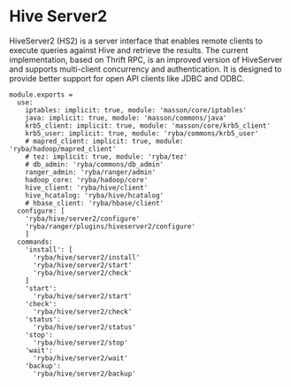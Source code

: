 
# Hive Server2

HiveServer2 (HS2) is a server interface that enables remote clients to execute
queries against Hive and retrieve the results. The current implementation, based
on Thrift RPC, is an improved version of HiveServer and supports multi-client
concurrency and authentication. It is designed to provide better support for
open API clients like JDBC and ODBC.

    module.exports =
      use:
        iptables: implicit: true, module: 'masson/core/iptables'
        java: implicit: true, module: 'masson/commons/java'
        krb5_client: implicit: true, module: 'masson/core/krb5_client'
        krb5_user: implicit: true, module: 'ryba/commons/krb5_user'
        # mapred_client: implicit: true, module: 'ryba/hadoop/mapred_client'
        # tez: implicit: true, module: 'ryba/tez'
        # db_admin: 'ryba/commons/db_admin'
        ranger_admin: 'ryba/ranger/admin'
        hadoop_core: 'ryba/hadoop/core'
        hive_client: 'ryba/hive/client'
        hive_hcatalog: 'ryba/hive/hcatalog'
        # hbase_client: 'ryba/hbase/client'
      configure: [
        'ryba/hive/server2/configure'
        'ryba/ranger/plugins/hiveserver2/configure'
        ]
      commands:
        'install': [
          'ryba/hive/server2/install'
          'ryba/hive/server2/start'
          'ryba/hive/server2/check'
        ]
        'start':
          'ryba/hive/server2/start'
        'check':
          'ryba/hive/server2/check'
        'status':
          'ryba/hive/server2/status'
        'stop':
          'ryba/hive/server2/stop'
        'wait':
          'ryba/hive/server2/wait'
        'backup':
          'ryba/hive/server2/backup'
